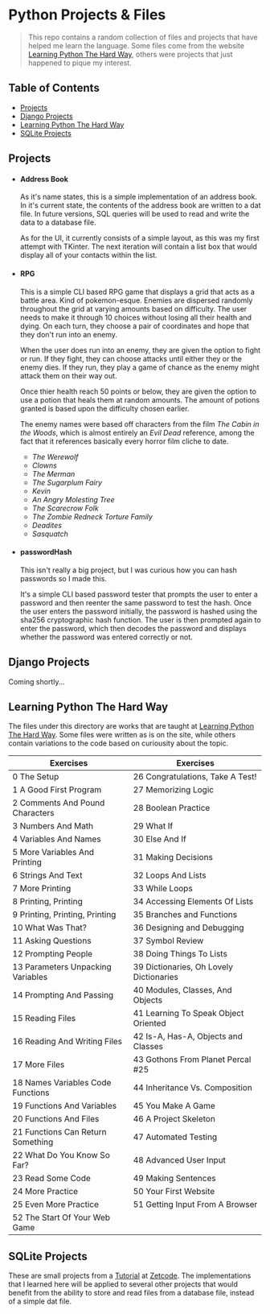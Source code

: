 # Python Projects & Files

>This repo contains a random collection of files and projects that have helped me learn the language.  Some files come from the website [Learning Python The Hard Way](http://learnpythonthehardway.org/book/), others were projects that just happened to pique my interest.

## Table of Contents
* [Projects](#Projects)
* [Django Projects](#Django)
* [Learning Python The Hard Way](#LPTHW)
* [SQLite Projects](#SQLite)

<a name="Projects"/></a>
## Projects

* #### Address Book
  As it's name states, this is a simple implementation of an address book.  In it's current state, the contents of the address book are written to a dat file.  In future versions, SQL queries will be used to read and write the data to a database file.  
  
  As for the UI, it currently consists of a simple layout, as this was my first attempt with TKinter.  The next iteration will contain a list box that would display all of your contacts within the list.

* #### RPG
  This is a simple CLI based RPG game that displays a grid that acts as a battle area.  Kind of pokemon-esque.  Enemies are dispersed randomly throughout the grid at varying amounts based on difficulty.  The user needs to make it through 10 choices without losing all their health and dying.  On each turn, they choose a pair of coordinates and hope that they don't run into an enemy.  
  
  When the user does run into an enemy, they are given the option to fight or run.  If they fight, they can choose attacks until either they or the enemy dies.  If they run, they play a game of chance as the enemy might attack them on their way out.  

  Once thier health reach 50 points or below, they are given the option to use a potion that heals them at random amounts.  The amount of potions granted is based upon the difficulty chosen earlier.
  
  The enemy names were based off characters from the film _The Cabin in the Woods_, which is almost entirely an _Evil Dead_ reference, among the fact that it references basically every horror film cliche to date.
    * _The Werewolf_
    * _Clowns_
    * _The Merman_
    * _The Sugarplum Fairy_
    * _Kevin_
    * _An Angry Molesting Tree_
    * _The Scarecrow Folk_
    * _The Zombie Redneck Torture Family_
    * _Deadites_
    * _Sasquatch_

* #### passwordHash
  This isn't really a big project, but I was curious how you can hash passwords so I made this.  
  
  It's a simple CLI based password tester that prompts the user to enter a password and then reenter the same password to test the hash.  Once the user enters the password initially, the password is hashed using the sha256 cryptographic hash function.  The user is then prompted again to enter the password, which then decodes the password and displays whether the password was entered correctly or not.

<a name="Django"/></a>
## Django Projects

Coming shortly...

<a name="LPTHW"/></a>
## Learning Python The Hard Way
The files under this directory are works that are taught at [Learning Python The Hard Way](http://learnpythonthehardway.org/book/).  Some files were written as is on the site, while others contain variations to the code based on curiousity about the topic.

| Exercises                         | Exercises                              |
|-----------------------------------|----------------------------------------|
| 0 The Setup                       | 26 Congratulations, Take A Test!       |
| 1 A Good First Program            | 27 Memorizing Logic                    |
| 2 Comments And Pound Characters   | 28 Boolean Practice                    |
| 3 Numbers And Math                | 29 What If                             |
| 4 Variables And Names             | 30 Else And If                         |
| 5 More Variables And Printing     | 31 Making Decisions                    |
| 6 Strings And Text                | 32 Loops And Lists                     |
| 7 More Printing                   | 33 While Loops                         |
| 8 Printing, Printing              | 34 Accessing Elements Of Lists         |
| 9 Printing, Printing, Printing    | 35 Branches and Functions              |
| 10 What Was That?                 | 36 Designing and Debugging             |
| 11 Asking Questions               | 37 Symbol Review                       |
| 12 Prompting People               | 38 Doing Things To Lists               |
| 13 Parameters Unpacking Variables | 39 Dictionaries, Oh Lovely Dictionaries|
| 14 Prompting And Passing          | 40 Modules, Classes, And Objects       |
| 15 Reading Files                  | 41 Learning To Speak Object Oriented   |
| 16 Reading And Writing Files      | 42 Is-A, Has-A, Objects and Classes    |
| 17 More Files                     | 43 Gothons From Planet Percal #25      |
| 18 Names Variables Code Functions | 44 Inheritance Vs. Composition         |
| 19 Functions And Variables        | 45 You Make A Game                     |
| 20 Functions And Files            | 46 A Project Skeleton                  |
| 21 Functions Can Return Something | 47 Automated Testing                   |
| 22 What Do You Know So Far?       | 48 Advanced User Input                 |
| 23 Read Some Code                 | 49 Making Sentences                    |
| 24 More Practice                  | 50 Your First Website                  |
| 25 Even More Practice             | 51 Getting Input From A Browser        |
| 52 The Start Of Your Web Game     |                                        |

<a name="SQlite"/></a>
## SQLite Projects
These are small projects from a [Tutorial](http://zetcode.com/db/sqlitepythontutorial/) at [Zetcode](http://zetcode.com).  The implementations that I learned here will be applied to several other projects that would benefit from the ability to store and read files from a database file, instead of a simple dat file.